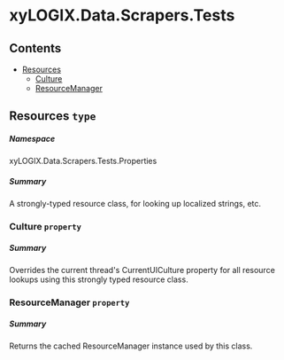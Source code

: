 <a name='assembly'></a>
# xyLOGIX.Data.Scrapers.Tests

## Contents

- [Resources](#T-xyLOGIX-Data-Scrapers-Tests-Properties-Resources 'xyLOGIX.Data.Scrapers.Tests.Properties.Resources')
  - [Culture](#P-xyLOGIX-Data-Scrapers-Tests-Properties-Resources-Culture 'xyLOGIX.Data.Scrapers.Tests.Properties.Resources.Culture')
  - [ResourceManager](#P-xyLOGIX-Data-Scrapers-Tests-Properties-Resources-ResourceManager 'xyLOGIX.Data.Scrapers.Tests.Properties.Resources.ResourceManager')

<a name='T-xyLOGIX-Data-Scrapers-Tests-Properties-Resources'></a>
## Resources `type`

##### Namespace

xyLOGIX.Data.Scrapers.Tests.Properties

##### Summary

A strongly-typed resource class, for looking up localized strings, etc.

<a name='P-xyLOGIX-Data-Scrapers-Tests-Properties-Resources-Culture'></a>
### Culture `property`

##### Summary

Overrides the current thread's CurrentUICulture property for all
  resource lookups using this strongly typed resource class.

<a name='P-xyLOGIX-Data-Scrapers-Tests-Properties-Resources-ResourceManager'></a>
### ResourceManager `property`

##### Summary

Returns the cached ResourceManager instance used by this class.
